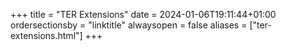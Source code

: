 +++
title = "TER Extensions"
date = 2024-01-06T19:11:44+01:00
ordersectionsby = "linktitle"
alwaysopen = false
aliases = ["ter-extensions.html"]
+++
